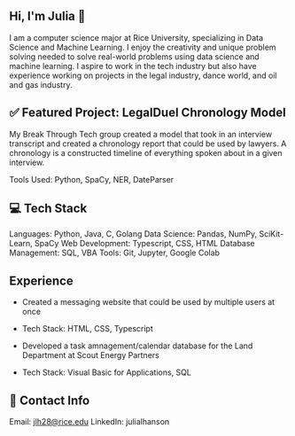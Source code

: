 ## Hi, I'm Julia 👋

<!--
**julialhanson/julialhanson** is a ✨ _special_ ✨ repository because its `README.md` (this file) appears on your GitHub profile.

Here are some ideas to get you started:

- 🔭 I’m currently working on ...
- 🌱 I’m currently learning ...
- 👯 I’m looking to collaborate on ...
- 🤔 I’m looking for help with ...
- 💬 Ask me about ...
- 📫 How to reach me: ...
- 😄 Pronouns: ...
- ⚡ Fun fact: ...
-->

I am a computer science major at Rice University, specializing in Data Science and Machine Learning. I enjoy the creativity and unique problem solving needed to solve real-world problems using data science and machine learning. I aspire to work in the tech industry but also have experience working on projects in the legal industry, dance world, and oil and gas industry.

## ✅ Featured Project: LegalDuel Chronology Model

My Break Through Tech group created a model that took in an interview transcript and created a chronology report that could be used by lawyers. A chronology is a constructed timeline of everything spoken about in a given interview. 

Tools Used: Python, SpaCy, NER, DateParser

## 💻 Tech Stack
Languages: Python, Java, C, Golang
Data Science: Pandas, NumPy, SciKit-Learn, SpaCy
Web Development: Typescript, CSS, HTML
Database Management: SQL, VBA
Tools: Git, Jupyter, Google Colab

## Experience
- Created a messaging website that could be used by multiple users at once
- Tech Stack: HTML, CSS, Typescript

- Developed a task amnagement/calendar database for the Land Department at Scout Energy Partners
- Tech Stack: Visual Basic for Applications, SQL

## 📩 Contact Info
Email: jlh28@rice.edu
LinkedIn: julialhanson
